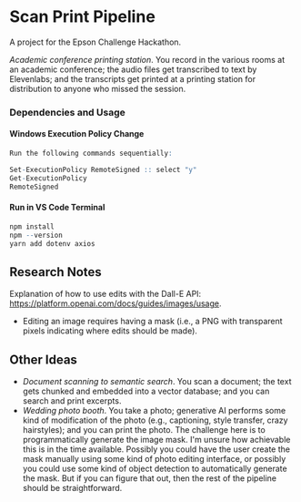 # Scan Print Pipeline

A project for the Epson Challenge Hackathon.

*Academic conference printing station*. You record in the various rooms at an academic conference; the audio files get transcribed to text by Elevenlabs; and the transcripts get printed at a printing station for distribution to anyone who missed the session.

### Dependencies and Usage
#### Windows Execution Policy Change
```r
Run the following commands sequentially:

Set-ExecutionPolicy RemoteSigned :: select "y"
Get-ExecutionPolicy
RemoteSigned
```

#### Run in VS Code Terminal
```r
npm install
npm --version
yarn add dotenv axios
```

## Research Notes

Explanation of how to use edits with the Dall-E API: https://platform.openai.com/docs/guides/images/usage.
- Editing an image requires having a mask (i.e., a PNG with transparent pixels indicating where edits should be made).

## Other Ideas
- *Document scanning to semantic search*. You scan a document; the text gets chunked and embedded into a vector database; and you can search and print excerpts.
- *Wedding photo booth*. You take a photo; generative AI performs some kind of modification of the photo (e.g., captioning, style transfer, crazy hairstyles); and you can print the photo. The challenge here is to programmatically generate the image mask. I'm unsure how achievable this is in the time available. Possibly you could have the user create the mask manually using some kind of photo editing interface, or possibly you could use some kind of object detection to automatically generate the mask. But if you can figure that out, then the rest of the pipeline should be straightforward.
